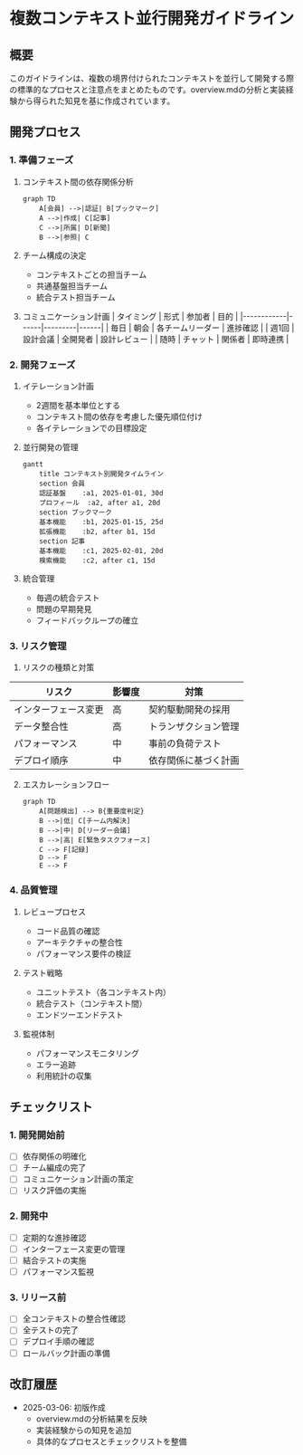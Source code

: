# 複数コンテキスト並行開発ガイドライン

## 概要

このガイドラインは、複数の境界付けられたコンテキストを並行して開発する際の標準的なプロセスと注意点をまとめたものです。overview.mdの分析と実装経験から得られた知見を基に作成されています。

## 開発プロセス

### 1. 準備フェーズ

1. コンテキスト間の依存関係分析
   ```mermaid
   graph TD
       A[会員] -->|認証| B[ブックマーク]
       A -->|作成| C[記事]
       C -->|所属| D[新聞]
       B -->|参照| C
   ```

2. チーム構成の決定
   - コンテキストごとの担当チーム
   - 共通基盤担当チーム
   - 統合テスト担当チーム

3. コミュニケーション計画
   | タイミング | 形式 | 参加者 | 目的 |
   |------------|------|---------|------|
   | 毎日 | 朝会 | 各チームリーダー | 進捗確認 |
   | 週1回 | 設計会議 | 全開発者 | 設計レビュー |
   | 随時 | チャット | 関係者 | 即時連携 |

### 2. 開発フェーズ

1. イテレーション計画
   - 2週間を基本単位とする
   - コンテキスト間の依存を考慮した優先順位付け
   - 各イテレーションでの目標設定

2. 並行開発の管理
   ```mermaid
   gantt
       title コンテキスト別開発タイムライン
       section 会員
       認証基盤    :a1, 2025-01-01, 30d
       プロフィール  :a2, after a1, 20d
       section ブックマーク
       基本機能    :b1, 2025-01-15, 25d
       拡張機能    :b2, after b1, 15d
       section 記事
       基本機能    :c1, 2025-02-01, 20d
       検索機能    :c2, after c1, 15d
   ```

3. 統合管理
   - 毎週の統合テスト
   - 問題の早期発見
   - フィードバックループの確立

### 3. リスク管理

1. リスクの種類と対策

| リスク | 影響度 | 対策 |
|--------|--------|------|
| インターフェース変更 | 高 | 契約駆動開発の採用 |
| データ整合性 | 高 | トランザクション管理 |
| パフォーマンス | 中 | 事前の負荷テスト |
| デプロイ順序 | 中 | 依存関係に基づく計画 |

2. エスカレーションフロー
   ```mermaid
   graph TD
       A[問題検出] --> B{重要度判定}
       B -->|低| C[チーム内解決]
       B -->|中| D[リーダー会議]
       B -->|高| E[緊急タスクフォース]
       C --> F[記録]
       D --> F
       E --> F
   ```

### 4. 品質管理

1. レビュープロセス
   - コード品質の確認
   - アーキテクチャの整合性
   - パフォーマンス要件の検証

2. テスト戦略
   - ユニットテスト（各コンテキスト内）
   - 統合テスト（コンテキスト間）
   - エンドツーエンドテスト

3. 監視体制
   - パフォーマンスモニタリング
   - エラー追跡
   - 利用統計の収集

## チェックリスト

### 1. 開発開始前

- [ ] 依存関係の明確化
- [ ] チーム編成の完了
- [ ] コミュニケーション計画の策定
- [ ] リスク評価の実施

### 2. 開発中

- [ ] 定期的な進捗確認
- [ ] インターフェース変更の管理
- [ ] 結合テストの実施
- [ ] パフォーマンス監視

### 3. リリース前

- [ ] 全コンテキストの整合性確認
- [ ] 全テストの完了
- [ ] デプロイ手順の確認
- [ ] ロールバック計画の準備

## 改訂履歴

- 2025-03-06: 初版作成
  - overview.mdの分析結果を反映
  - 実装経験からの知見を追加
  - 具体的なプロセスとチェックリストを整備